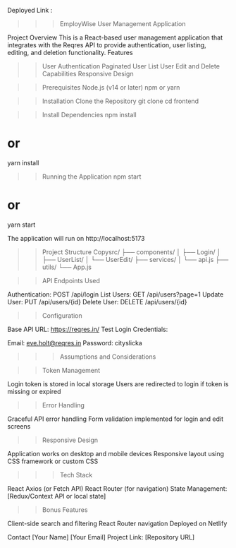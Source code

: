 
Deployed Link : 

>>>EmployWise User Management Application

Project Overview
This is a React-based user management application that integrates with the Reqres API to provide authentication, user listing, editing, and deletion functionality.
Features

>> User Authentication
Paginated User List
User Edit and Delete Capabilities
Responsive Design

>> Prerequisites
Node.js (v14 or later)
npm or yarn

>> Installation
Clone the Repository
 git clone 
cd frontend


>> Install Dependencies
npm install
# or
yarn install

>>Running the Application
npm start
# or
yarn start


The application will run on http://localhost:5173

>> Project Structure
Copysrc/
├── components/
│   ├── Login/
│   ├── UserList/
│   └── UserEdit/
├── services/
│   └── api.js
├── utils/
└── App.js


>> API Endpoints Used

Authentication: POST /api/login
List Users: GET /api/users?page=1
Update User: PUT /api/users/{id}
Delete User: DELETE /api/users/{id}


>>Configuration

Base API URL: https://reqres.in/
Test Login Credentials:

Email: eve.holt@reqres.in
Password: cityslicka


>>> Assumptions and Considerations

>> Token Management

Login token is stored in local storage
Users are redirected to login if token is missing or expired

>> Error Handling

Graceful API error handling
Form validation implemented for login and edit screens

>> Responsive Design

Application works on desktop and mobile devices
Responsive layout using CSS framework or custom CSS


>>> Tech Stack

React
Axios (or Fetch API)
React Router (for navigation)
State Management: [Redux/Context API or local state]

>> Bonus Features

Client-side search and filtering
React Router navigation
Deployed on Netlify


Contact
[Your Name]
[Your Email]
Project Link: [Repository URL]